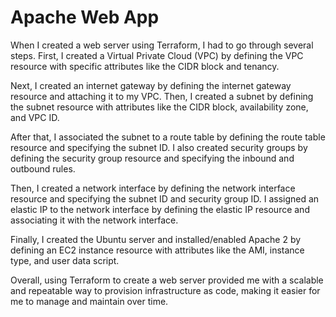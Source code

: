 # Apache Web App

When I created a web server using Terraform, I had to go through several steps. First, I created a Virtual Private Cloud (VPC) by defining the VPC resource with specific attributes like the CIDR block and tenancy.

Next, I created an internet gateway by defining the internet gateway resource and attaching it to my VPC. Then, I created a subnet by defining the subnet resource with attributes like the CIDR block, availability zone, and VPC ID.

After that, I associated the subnet to a route table by defining the route table resource and specifying the subnet ID. I also created security groups by defining the security group resource and specifying the inbound and outbound rules.

Then, I created a network interface by defining the network interface resource and specifying the subnet ID and security group ID. I assigned an elastic IP to the network interface by defining the elastic IP resource and associating it with the network interface.

Finally, I created the Ubuntu server and installed/enabled Apache 2 by defining an EC2 instance resource with attributes like the AMI, instance type, and user data script.

Overall, using Terraform to create a web server provided me with a scalable and repeatable way to provision infrastructure as code, making it easier for me to manage and maintain over time.
